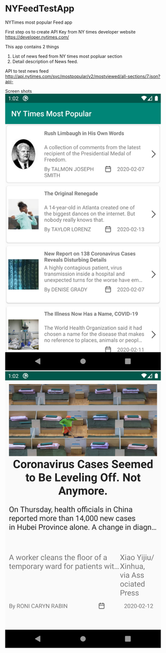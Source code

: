 # NYFeedTestApp
NYTimes most popular Feed app

First step os to create API Key from NY times developer website https://developer.nytimes.com/

This app contains 2 things 
1. List of news feed from NY times most popluar section
2. Detail description of News feed.

API to test news feed http://api.nytimes.com/svc/mostpopular/v2/mostviewed/all-sections/7.json?api-

Screen shots 
![screenshots](https://github.com/kiransnagaraj/NYFeedTestApp/blob/master/screenshots/Screenshot_1581881528.png)
![screenshots](https://github.com/kiransnagaraj/NYFeedTestApp/blob/master/screenshots/Screenshot_1581881537.png)


